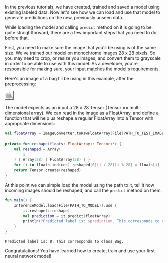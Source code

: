 In the previous tutorials, we have created, trained and saved a model using existing labeled data. 
Now let's see how we can load and use that model to generate predictions on the new, previously unseen data. 

While loading the model and calling `predict` method on it is going to be quite straightforward, there are a few 
important steps that you need to do before that. 

First, you need to make sure the image that you'll be using is of the same size. We've trained our model on monochrome 
images 28 x 28 pixels. So you may need to crop, or resize you images, and convert them to grayscale in order to be able to 
use with this model. As a developer, you're responsible for making sure, your input matches the model's requirements. 

Here's an image of a bag I'll be using in this example, after the preprocessing:

![](images/test-image-bag.png)

The model expects as an input a 28 x 28 Tensor (Tensor == multi-dimensional array). We can read in the image as 
a FloatArray, and define a function that will help us reshape a regular FloatArray into a Tensor with appropriate 
dimensions:

```kotlin
val floatArray = ImageConverter.toRawFloatArray(File(PATH_TO_TEST_IMAGE))

private fun reshape(floats: FloatArray): Tensor<*> {
    val reshaped = Array(
        1
    ) { Array(28) { FloatArray(28) } }
    for (i in floats.indices) reshaped[0][i / 28][i % 28] = floats[i]
    return Tensor.create(reshaped)
}

``` 

At this point we can simple load the model using the path to it, tell it how incoming images should be reshaped, 
and call the `predict` method on them. 

```kotlin
fun main() {
    InferenceModel.load(File(PATH_TO_MODEL)).use {
        it.reshape(::reshape)
        val prediction = it.predict(floatArray)
        println("Predicted label is: $prediction. This corresponds to class ${stringLabels[prediction]}.")
    }
}
```

```
Predicted label is: 8. This corresponds to class Bag.
```

Congratulations! You have learned how to create, train and use your first neural network model! 